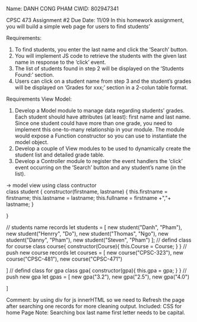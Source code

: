 Name: DANH CONG PHAM
CWID: 802947341

CPSC 473 Assignment #2
Due Date: 11/09
In this homework assignment, you will build a simple web page for users to find students’




Requirements:

1.	To find students, you enter the last name and click the ‘Search’ button.
2.	You will implement JS code to retrieve the students with the given last name in response to the ‘click’ event.
3.	The list of students found in step 2 will be displayed on the ‘Students Found:’ section.
4.	Users can click on a student name from step 3 and the student’s grades will be displayed on ‘Grades for xxx;’ section in a 2-colun table format.


Requirements View Model:

1.	Develop a Model module to manage data regarding students’ grades. Each student should have attributes (at least): first name and last name. Since one student could have more than one grade, you need to implement this one-to-many relationship in your module. The module would expose a Function constructor so you can use to instantiate the model object.
2.	Develop a couple of View modules to be used to dynamically create the student list and detailed grade table.
3.	Develop a Controller module to register the event handlers the ‘click’ event occurring on the ‘Search’ button and any student’s name (in the list).

-> model view using class contructor  
class student {
  constructor(firstname, lastname) {
    this.firstname = firstname;
    this.lastname = lastname;
    this.fullname = firstname +","+ lastname;
  }


}

// students name records
let students = [
  new student("Danh", "Pham"),
  new student("Henrry", "Do"),
  new student("Thomas", "Ngo"),
  new student("Danny", "Pham"),
  new student("Steven", "Pham")
];
// defind class for course
class course{
  constructor(Course){
    this.Course = Course;
  }
}
// push new course records
let courses = [
  new course("CPSC-323"),
  new course("CPSC-481"),
  new course("CPSC-471")

]
// defind class for gpa
class gpa{
  constructor(gpa){
    this.gpa = gpa;
  }
}
// push new gpa
let gpas = [
  new gpa("3.2"),
  new gpa("2.5"),
  new gpa("4.0")

]



Comment: by using div for js innerHTML  so we need to Refresh the page after searching one records for more cleaning output.
Included: CSS for home Page
Note: Searching box last name first letter needs to be capital.
